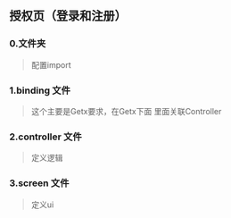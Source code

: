 ## 授权页（登录和注册）

### 0.文件夹
> 配置import

### 1.binding 文件
> 这个主要是Getx要求，在Getx下面 里面关联Controller

### 2.controller 文件
> 定义逻辑

### 3.screen 文件
> 定义ui

